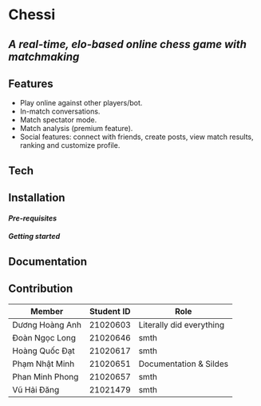 # Chessi
## _A real-time, elo-based online chess game with matchmaking_

## Features
- Play online against other players/bot.
- In-match conversations.
- Match spectator mode.
- Match analysis (premium feature).
- Social features: connect with friends, create posts, view match results, ranking and customize profile.

## Tech

## Installation
#### _Pre-requisites_

#### _Getting started_

## Documentation

## Contribution
| Member | Student ID | Role |
| ------ | ---------- | ---- |
| Dương Hoàng Anh | 21020603 | Literally did everything |
| Đoàn Ngọc Long | 21020646 | smth |
| Hoàng Quốc Đạt | 21020617 | smth |
| Phạm Nhật Minh | 21020651 | Documentation & Sildes |
| Phan Minh Phong | 21020657 | smth |
| Vũ Hải Đăng | 21021479 | smth |

